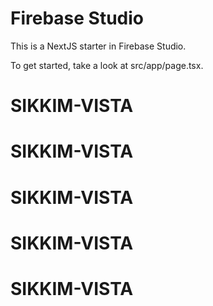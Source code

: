 # Firebase Studio

This is a NextJS starter in Firebase Studio.

To get started, take a look at src/app/page.tsx.
# SIKKIM-VISTA
# SIKKIM-VISTA
# SIKKIM-VISTA
# SIKKIM-VISTA
# SIKKIM-VISTA
